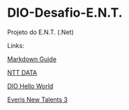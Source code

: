 # DIO-Desafio-E.N.T.
Projeto do E.N.T. (.Net)

Links:

[Markdown Guide](https://www.markdownguide.org/)

[NTT DATA](https://www.nttdata.com/global/en)

[DIO Hello World](https://events.digitalinnovation.one/hello-world/)

[Everis New Talents 3](https://www.youtube.com/watch?v=AMx9GmmzYI0)
